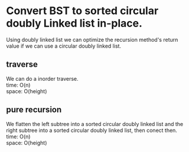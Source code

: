 # Convert BST to sorted circular doubly Linked list in-place.
Using doubly linked list we can optimize the recursion method's return value if we can use a circular doubly linked list.
## traverse
We can do a inorder traverse.<br>
time: O(n)<br>
space: O(height)
## pure recursion
We flatten the left subtree into a sorted circular doubly linked list and the right subtree into a sorted circular doubly linked list, then conect then.<br>
time: O(n)<br>
space: O(height)

